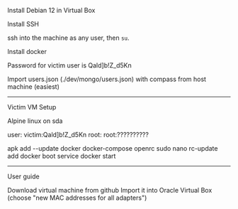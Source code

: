 Install Debian 12 in Virtual Box

Install SSH

ssh into the machine as any user, then `su`.

Install docker

Password for victim user is Qald]b!Z_d5Kn

Import users.json (./dev/mongo/users.json) with compass from host machine (easiest)

----

Victim VM Setup

Alpine linux on sda

user: victim:Qald]b!Z_d5Kn
root: root:??????????

apk add --update docker docker-compose openrc sudo nano
rc-update add docker boot
service docker start

----

User guide

Download virtual machine from github
Import it into Oracle Virtual Box (choose "new MAC addresses for all adapters")

